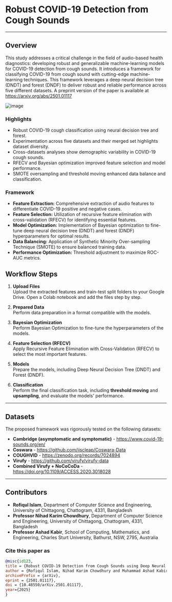 # Robust COVID-19 Detection from Cough Sounds


---

## Overview
This study addresses a critical challenge in the field of audio-based health diagnostics: developing robust and generalizable machine-learning models for COVID-19 detection from cough sounds. It introduces a framework for classifying COVID-19 from cough sound with cutting-edge machine-learning techniques. This framework leverages a deep neural decision tree (DNDT) and forest (DNDF) to deliver robust and reliable performance across five different datasets. A preprint version of the paper is available at https://arxiv.org/abs/2501.01117

![image](https://github.com/user-attachments/assets/d57a3688-dc49-46d1-8656-b6b1dbbe3586)


### Highlights
-	Robust COVID-19 cough classification using neural decision tree and forest.
-	Experimentation across five datasets and their merged set highlights dataset diversity.
-	Cross-datasets analyses show demographic variability in COVID-19 cough sounds.
-	RFECV and Bayesian optimization improved feature selection and model performance.
-	SMOTE oversampling and threshold moving enhanced data balance and classification.


### Framework
- **Feature Extraction:** Comprehensive extraction of audio features to differentiate COVID-19 positive and negative cases.
- **Feature Selection:** Utilization of recursive feature elimination with cross-validation (RFECV) for identifying essential features.
- **Model Optimization:** Implementation of Bayesian optimization to fine-tune deep neural decision tree (DNDT) and forest (DNDF) hyperparameters for optimal results.
- **Data Balancing:** Application of Synthetic Minority Over-sampling Technique (SMOTE) to ensure balanced training data.
- **Performance Optimization:** Threshold adjustment to maximize ROC-AUC metrics.


## Workflow Steps

1. **Upload Files**  
   Upload the extracted features and train-test split folders to your Google Drive. Open a Colab notebook and add the files step by step.

2. **Prepared Data**  
   Perform data preparation in a format compatible with the models.

3. **Bayesian Optimization**  
   Perform Bayesian Optimization to fine-tune the hyperparameters of the models.

4. **Feature Selection (RFECV)**  
   Apply Recursive Feature Elimination with Cross-Validation (RFECV) to select the most important features.

5. **Models**  
   Prepare the models, including Deep Neural Decision Tree (DNDT) and Forest (DNDF).

6. **Classification**  
   Perform the final classification task, including **threshold moving** and **upsampling**, and evaluate the models' performance.
   
---

## Datasets
The proposed framework was rigorously tested on the following datasets:
- **Cambridge (asymptomatic and symptomatic)** - https://www.covid-19-sounds.org/en/
- **Coswara** - https://github.com/iiscleap/Coswara-Data
- **COUGHVID** - https://zenodo.org/records/7024894
- **Virufy** - https://github.com/virufy/virufy-data
- **Combined Virufy + NoCoCoDa** - https://doi.org/10.1109/ACCESS.2020.3018028

---

## Contributors
- **Rofiqul Islam**, Department of Computer Science and Engineering, University of Chittagong, Chattogram, 4331, Bangladesh
- **Professor Nihad Karim Chowdhury**, Department of Computer Science and Engineering, University of Chittagong, Chattogram, 4331, Bangladesh
- **Professor Ashad Kabir**, School of Computing, Mathematics, and Engineering, Charles Sturt University, Bathurst, NSW, 2795, Australia

### Cite this paper as
```bibtex
@misc{id123,
title = {Robust COVID-19 Detection from Cough Sounds using Deep Neural Decision Tree and Forest: A Comprehensive Cross-Datasets Evaluation},
author = {Rofiqul Islam, Nihad Karim Chowdhury and Muhammad Ashad Kabir},
archivePrefix = {arXiv},
eprint = {2501.01117},
doi = {10.48550/arXiv.2501.01117},
year={2025}
}
